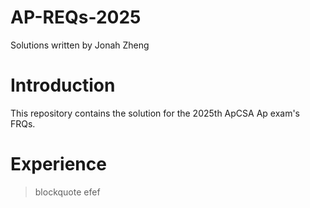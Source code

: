 # AP-REQs-2025
Solutions written by Jonah Zheng

# Introduction
This repository contains the solution for the 2025th ApCSA Ap exam's FRQs.

# Experience
> blockquote
efef
